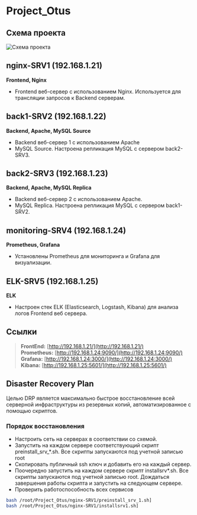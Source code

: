 # Project_Otus
## Схема проекта

![Схема проекта](https://github.com/KuchinIvan356/Project_Otus/assets/149145333/9b820984-c7c8-4344-90d5-d41f264aeed9)


## nginx-SRV1 (192.168.1.21)
**Frontend, Nginx**
- Frontend веб-сервер с использованием Nginx. Используется для трансляции запросов к Backend серверам.

## back1-SRV2 (192.168.1.22)
**Backend, Apache, MySQL Source**
- Backend веб-сервер 1 с использованием Apache
- MySQL Source. Настроена репликация MySQL с сервером back2-SRV3.

## back2-SRV3 (192.168.1.23)
**Backend, Apache, MySQL Replica**
- Backend веб-сервер 2 с использованием Apache.
- MySQL Replica. Настроена репликация MySQL с сервером back1-SRV2.

## monitoring-SRV4 (192.168.1.24)
**Prometheus, Grafana**
- Установлены Prometheus для мониторинга и Grafana для визуализации.

## ELK-SRV5 (192.168.1.25)
**ELK**
- Настроен стек ELK (Elasticsearch, Logstash, Kibana) для анализа логов Frontend веб сервера.

## Ссылки
 >**FrontEnd:** [http://192.168.1.21/](http://192.168.1.21/)   
>**Prometheus:** [http://192.168.1.24:9090/](http://192.168.1.24:9090/)  
>**Grafana:** [http://192.168.1.24:3000/](http://192.168.1.24:3000/)  
>**Kibana:** [http://192.168.1.25:5601/](http://192.168.1.25:5601/)  

## Disaster Recovery Plan
Целью DRP является максимально быстрое восстановление всей серверной инфраструктуры из резервных копий, автоматизированное с помощью скриптов.
### Порядок восстановления
- Настроить сеть на серверах в соответствии со схемой.
- Запустить на каждом сервере соответствующий скрипт preinstall_srv_*.sh. Все скрипты запускаются под учетной записью root
- Скопировать публичный ssh ключ и добавить его на каждый сервер.
- Поочередно запустить на каждом сервере скрипт installsrv*.sh. Все скрипты запускаются под учетной записью root. Дождаться завершения работы скрипта и запустить на следующем сервере.
- Проверить работоспособность всех сервисов

``` BASH
bash /root/Project_Otus/nginx-SRV1/preinstall_srv_1.sh]
bash /root/Project_Otus/nginx-SRV1/installsrv1.sh]
